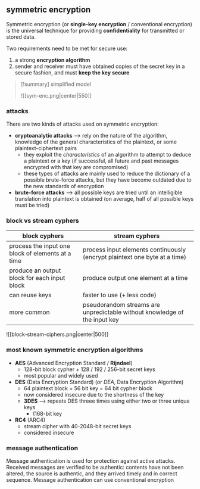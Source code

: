 ## symmetric encryption
Symmetric encryption (or **single-key encryption** / conventional encryption) is the universal technique for providing **confidentiality** for transmitted or stored data.

Two requirements need to be met for secure use:
1) a strong **encryption algorithm**
2) sender and receiver must have obtained copies of the secret key in a secure fashion, and must **keep the key secure**

>[!summary] simplified model
>
>![[sym-enc.png|center|550]]

### attacks
There are two kinds of attacks used on symmetric encryption:
- **cryptoanalytic attacks** ⟶ rely on the nature of the algorithm, knowledge of the general characteristics of the plaintext, or some plaintext-ciphertext pairs
	- they exploit the *characteristics* of an algorithm to attempt to deduce a plaintext or a key (if successful, all future and past messages encrypted with that key are compromised)
	- these types of attacks are mainly used to reduce the dictionary of a possible brute-force attacks, but they have become outdated due to the new standards of encryption
- **brute-force attacks** ⟶ all possible keys are tried until an intelligible translation into plaintext is obtained (on average, half of all possible keys must be tried)
### block vs stream cyphers

| **block cyphers**                                 | **stream cyphers**                                                         |
| ------------------------------------------------- | -------------------------------------------------------------------------- |
| process the input one block of elements at a time | process input elements continuously (encrypt plaintext one byte at a time) |
| produce an output block for each input block      | produce output one element at a time                                       |
| can reuse keys                                    | faster to use (+ less code)                                                |
| more common                                       | pseudorandom streams are unpredictable without knowledge of the input key  |

![[block-stream-ciphers.png|center|500]]

### most known symmetric encryption algorithms
- **AES** (Advanced Encryption Standard / **Rijndael**)
	- 128-bit block cypher + 128 / 192 / 256-bit secret keys
	- most popular and widely used
- **DES** (Data Encryption Standard) (or *DEA*, Data Encryption Algorithm)
	- 64 plaintext block + 56 bit key = 64 bit cypher block
	- now considered insecure due to the shortness of the key
	- **3DES** ⟶ repeats DES threee times using either two or three unique keys
		- (168-bit key
- **RC4** (ARC4)
	- stream cipher with 40-2048-bit secret keys
	- considered insecure

### message  authentication
Message authentication is used for protection against active attacks. Received messages are verified to be authentic: contents have not been altered, the source is authentic, and they arrived timely and in correct sequence.
Message authentication can use conventional encryption 